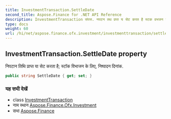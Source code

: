 ```yaml
---
title: InvestmentTransaction.SettleDate
second_title: Aspose.Finance for .NET API Reference
description: InvestmentTransaction संपत्त. नपटन तथ प्रप्त य सेट करत है स्टक वभजन के लए नष्पदन दनंक.
type: docs
weight: 60
url: /hi/net/aspose.finance.ofx.investment/investmenttransaction/settledate/
---
```

## InvestmentTransaction.SettleDate property

निपटान तिथि प्राप्त या सेट करता है; स्टॉक विभाजन के लिए, निष्पादन दिनांक.

```csharp
public string SettleDate { get; set; }
```

### यह सभी देखें

* class [InvestmentTransaction](../)
* नाम स्थान [Aspose.Finance.Ofx.Investment](../../investmenttransaction/)
* सभा [Aspose.Finance](../../../)


